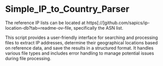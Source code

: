 # Simple_IP_to_Country_Parser
The reference IP lists can be located at https[://]github.com/sapics/ip-location-db?tab=readme-ov-file, specifically the ASN list.

This script provides a user-friendly interface for searching and processing files to extract IP addresses, determine their geographical locations based on reference data, and save the results in a structured format. It handles various file types and includes error handling to manage potential issues during file processing.
